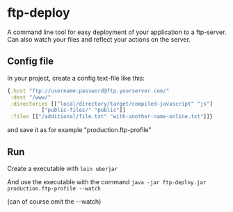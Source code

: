 # ftp-deploy

A command line tool for easy deployment of your application to a
ftp-server. Can also watch your files and reflect your actions on the
server.

## Config file

In your project, create a config text-file like this:

```clojure
{:host "ftp://username:password@ftp.yourserver.com/"
 :dest "/www/"
 :directories [["local/directory/target/compiled-javascript" "js"]
 	       ["public-files/" "public"]]
 :files [["/additional/file.txt" "with-another-name-online.txt"]]}
```

and save it as for example "production.ftp-profile"


## Run

Create a executable with `lein uberjar`

And use the executable with the command `java -jar ftp-deploy.jar production.ftp-profile --watch`

(can of course omit the --watch)